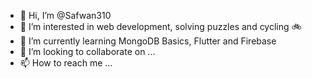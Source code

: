 - 👋 Hi, I’m @Safwan310
- 👀 I’m interested in web development, solving puzzles and cycling 🚲
- 🌱 I’m currently learning MongoDB Basics, Flutter and Firebase
- 💞️ I’m looking to collaborate on ...
- 📫 How to reach me ...

<!---
Safwan310/Safwan310 is a ✨ special ✨ repository because its `README.md` (this file) appears on your GitHub profile.
You can click the Preview link to take a look at your changes.
--->
